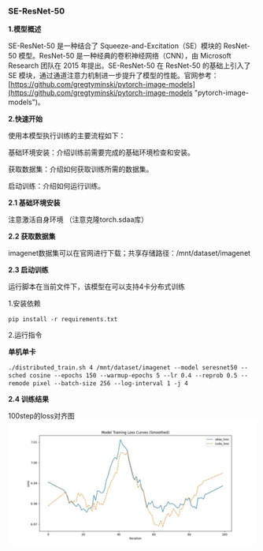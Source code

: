 ###  SE-ResNet-50

**1.模型概述** 

SE-ResNet-50 是一种结合了 Squeeze-and-Excitation（SE）模块的 ResNet-50 模型。ResNet-50 是一种经典的卷积神经网络（CNN），由 Microsoft Research 团队在 2015 年提出。SE-ResNet-50 在 ResNet-50 的基础上引入了 SE 模块，通过通道注意力机制进一步提升了模型的性能。官网参考：[https://github.com/gregtyminski/pytorch-image-models](https://github.com/gregtyminski/pytorch-image-models "pytorch-image-models")。

**2.快速开始**

使用本模型执行训练的主要流程如下：

基础环境安装：介绍训练前需要完成的基础环境检查和安装。

获取数据集：介绍如何获取训练所需的数据集。

启动训练：介绍如何运行训练。

**2.1 基础环境安装**

注意激活自身环境
（注意克隆torch.sdaa库）

**2.2 获取数据集**

imagenet数据集可以在官网进行下载；共享存储路径：/mnt/dataset/imagenet


**2.3 启动训练**

运行脚本在当前文件下，该模型在可以支持4卡分布式训练

1.安装依赖

    pip install -r requirements.txt

2.运行指令

**单机单卡**

    ./distributed_train.sh 4 /mnt/dataset/imagenet --model seresnet50 --sched cosine --epochs 150 --warmup-epochs 5 --lr 0.4 --reprob 0.5 --remode pixel --batch-size 256 --log-interval 1 -j 4

**2.4 训练结果**

100step的loss对齐图
![loss对齐图](scripts/loss.jpg "loss对齐图")
